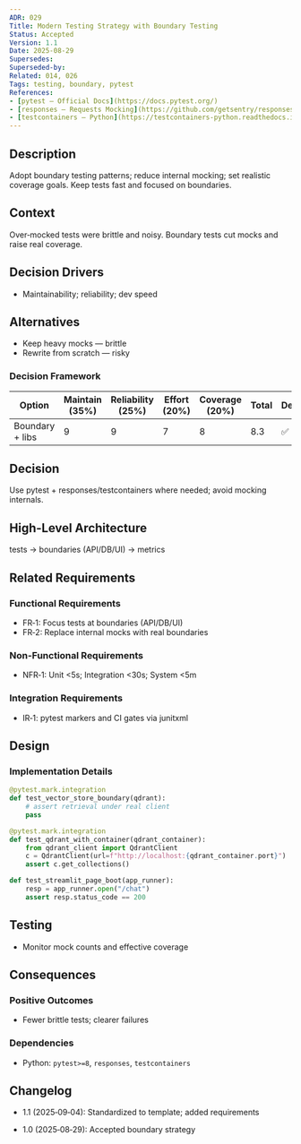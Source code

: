 ```yaml
---
ADR: 029
Title: Modern Testing Strategy with Boundary Testing
Status: Accepted
Version: 1.1
Date: 2025-08-29
Supersedes:
Superseded-by:
Related: 014, 026
Tags: testing, boundary, pytest
References:
- [pytest — Official Docs](https://docs.pytest.org/)
- [responses — Requests Mocking](https://github.com/getsentry/responses)
- [testcontainers — Python](https://testcontainers-python.readthedocs.io/)
---
```


## Description

Adopt boundary testing patterns; reduce internal mocking; set realistic coverage goals. Keep tests fast and focused on boundaries.

## Context

Over‑mocked tests were brittle and noisy. Boundary tests cut mocks and raise real coverage.

## Decision Drivers

- Maintainability; reliability; dev speed

## Alternatives

- Keep heavy mocks — brittle
- Rewrite from scratch — risky

### Decision Framework

| Option              | Maintain (35%) | Reliability (25%) | Effort (20%) | Coverage (20%) | Total | Decision |
| ------------------- | ------------- | ----------------- | ------------ | -------------- | ----- | -------- |
| Boundary + libs     | 9             | 9                 | 7            | 8              | 8.3   | ✅ Sel.  |

## Decision

Use pytest + responses/testcontainers where needed; avoid mocking internals.

## High-Level Architecture

tests → boundaries (API/DB/UI) → metrics

## Related Requirements

### Functional Requirements

- FR‑1: Focus tests at boundaries (API/DB/UI)
- FR‑2: Replace internal mocks with real boundaries

### Non-Functional Requirements

- NFR‑1: Unit <5s; Integration <30s; System <5m

### Integration Requirements

- IR‑1: pytest markers and CI gates via junitxml

## Design

### Implementation Details

```python
@pytest.mark.integration
def test_vector_store_boundary(qdrant):
    # assert retrieval under real client
    pass

@pytest.mark.integration
def test_qdrant_with_container(qdrant_container):
    from qdrant_client import QdrantClient
    c = QdrantClient(url=f"http://localhost:{qdrant_container.port}")
    assert c.get_collections()

def test_streamlit_page_boot(app_runner):
    resp = app_runner.open("/chat")
    assert resp.status_code == 200
```

## Testing

- Monitor mock counts and effective coverage

## Consequences

### Positive Outcomes

- Fewer brittle tests; clearer failures

### Dependencies

- Python: `pytest>=8`, `responses`, `testcontainers`

## Changelog

- 1.1 (2025‑09‑04): Standardized to template; added requirements

- 1.0 (2025‑08‑29): Accepted boundary strategy
